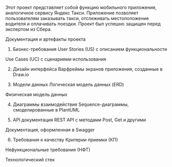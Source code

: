 Этот проект представляет собой функцию мобильного приложения, аналогичное сервису Яндекс Такси. Приложение позволяет пользователям заказывать такси, отслеживать местоположение водителя и оплачивать поездки. Проект был успешно защищен перед экспертом из Сбера.

Документация и артефакты проекта
1. Бизнес-требования
User Stories (US) с описанием функциональности

Use Cases (UC) с сценариями использования

2. Дизайн интерфейса
Варфреймы экранов приложения, созданные в Draw.io

3. Модели данных
Логическая модель данных (ERD)

Физическая модель данных

4. Диаграммы взаимодействия
Sequence-диаграммы, смоделированные в PlantUML

5. API документация
REST API с методами Post, Get и другими

Документация, оформленная в Swagger

6. Требования к качеству
Критерии приемки (КП)

Нефункциональные требования (НФТ)

Технологический стек
